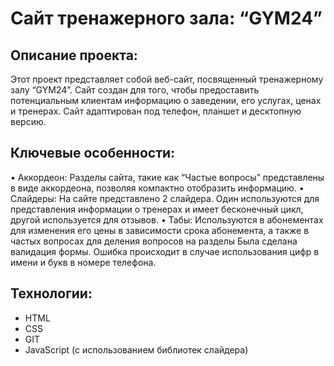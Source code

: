 # Сайт тренажерного зала: “GYM24”
## Описание проекта:
Этот проект представляет собой веб-сайт, посвященный тренажерному залу “GYM24”. Сайт создан для того, чтобы предоставить потенциальным клиентам информацию о заведении, его услугах, ценах и тренерах. Сайт адаптирован под телефон, планшет и десктопную версию.
## Ключевые особенности:
•	Аккордеон: Разделы сайта, такие как “Частые вопросы” представлены в виде аккордеона, позволяя компактно отобразить информацию.
•	Слайдеры: На сайте представлено 2 слайдера. Один используются для представления информации о тренерах и имеет бесконечный цикл, другой используется для отзывов.
•	Табы: Используются в абонементах для изменения его цены в зависимости срока абонемента, а также в частых вопросах для деления вопросов на разделы
Была сделана валидация формы. Ошибка происходит в случае использования цифр в имени и букв в номере телефона.
## Технологии:
-	HTML
-	CSS
-	GIT
-	JavaScript (с использованием библиотек слайдера)
